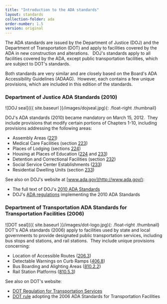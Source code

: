 ```yaml
---
title: "Introduction to the ADA standards"
layout: standards
collection-folder: ada
order-number: 1.5
version: original
---
```


The ADA standards are issued by the Department of Justice (DOJ) and the Department of Transportation (DOT) and apply to facilities covered by the ADA in new construction and alterations.   DOJ's standards apply to all facilities covered by the ADA, except public transportation facilities, which are subject to DOT's standards.

Both standards are very similar and are closely based on the Board's ADA Accessibility Guidelines (ADAAG).  However, each contains a few unique provisions, which are included in this edition of the standards.

### Department of Justice ADA Standards (2010)

![DOJ seal]({{ site.baseurl }}/images/dojseal.jpg){: .float-right .thumbnail}

DOJ's ADA standards (2010) became mandatory on March 15, 2012.  They include provisions that modify certain portions of Chapters 1-10, including provisions addressing the following areas:

-   Assembly Areas ([221](https://www.access-board.gov/guidelines-and-standards/buildings-and-sites/about-the-ada-standards/ada-standards/chapter-2-scoping-requirements#221%20Assembly%20Areas))
-   Medical Care Facilities (section [223](https://www.access-board.gov/guidelines-and-standards/buildings-and-sites/about-the-ada-standards/ada-standards/chapter-2-scoping-requirements#223%20Medical%20Care%20and%20Long-Term%20Care%20Facilities))
-   Places of Lodging (sections [224](https://www.access-board.gov/guidelines-and-standards/buildings-and-sites/about-the-ada-standards/ada-standards/chapter-2-scoping-requirements#224%20Transient%20Lodging%20Guest%20Rooms))
-   Housing at Places of Education ([224](https://www.access-board.gov/guidelines-and-standards/buildings-and-sites/about-the-ada-standards/ada-standards/chapter-2-scoping-requirements#224%20Transient%20Lodging%20Guest%20Rooms) and [233](https://www.access-board.gov/guidelines-and-standards/buildings-and-sites/about-the-ada-standards/ada-standards/chapter-2-scoping-requirements#233%20Residential%20Facilities))
-   Detention and Correctional Facilities (section [232](https://www.access-board.gov/guidelines-and-standards/buildings-and-sites/about-the-ada-standards/ada-standards/chapter-2-scoping-requirements#232%20Detention%20Facilities%20and%20Correctional%20Facilities))
-   Social Service Center Establishments ([233](https://www.access-board.gov/guidelines-and-standards/buildings-and-sites/about-the-ada-standards/ada-standards/chapter-2-scoping-requirements#233%20Residential%20Facilities))
-   Residential Dwelling Units (section [233](https://www.access-board.gov/guidelines-and-standards/buildings-and-sites/about-the-ada-standards/ada-standards/chapter-2-scoping-requirements#233%20Residential%20Facilities))

See also on DOJ's website at [www.ada.gov](http://www.ada.gov/):

-   The full text of DOJ's [2010 ADA Standards](http://www.ada.gov/2010ADAstandards_index.htm)
-   DOJ's [ADA regulations](http://www.ada.gov/2010_regs.htm) implementing the 2010 ADA Standards 

### Department of Transportation ADA Standards for Transportation Facilities (2006)

![DOT seal]({{ site.baseurl }}/images/dot-logo.jpg){: .float-right .thumbnail}
DOT's ADA standards (2006) apply to facilities used by state and local governments to provide designated public transportation services, including bus stops and stations, and rail stations.  They include unique provisions concerning:

-   Location of Accessible Routes ([206.3](https://www.access-board.gov/guidelines-and-standards/buildings-and-sites/about-the-ada-standards/ada-standards/chapter-2-scoping-requirements#206%20Accessible%20Routes))
-   Detectable Warnings on Curb Ramps ([406.8](https://www.access-board.gov/guidelines-and-standards/buildings-and-sites/about-the-ada-standards/ada-standards/chapter-4-accessible-routes#406%20Curb%20Ramps))
-   Bus Boarding and Alighting Areas ([810.2.2](https://www.access-board.gov/guidelines-and-standards/buildings-and-sites/about-the-ada-standards/ada-standards/chapter-8-special-rooms,-spaces,-and-elements#810%20Transportation%20Facilities))
-   Rail Station Platforms ([810.5.3](https://www.access-board.gov/guidelines-and-standards/buildings-and-sites/about-the-ada-standards/ada-standards/chapter-8-special-rooms,-spaces,-and-elements#810%20Transportation%20Facilities))

See also on DOT's website:

-   [DOT Regulation for Transportation Services](http://www.fta.dot.gov/civilrights/12325_3884.html) 
-   [DOT rule](http://www.fta.dot.gov/12325_5936.html) adopting the 2006 ADA Standards for Transportation Facilities